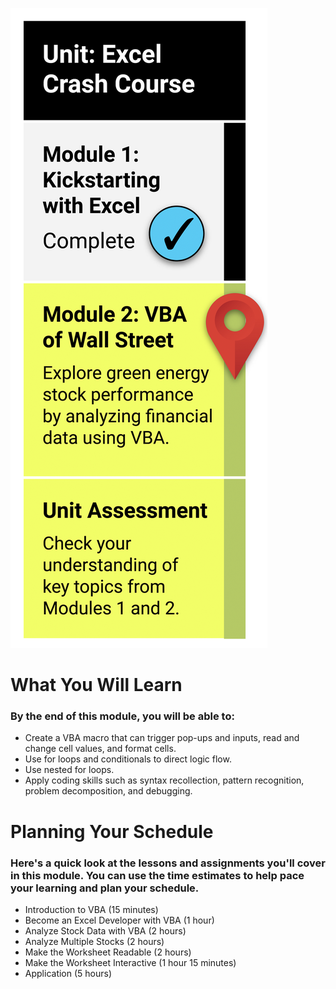 ![Module 2 Roadmap](./Images/Module_2_Roadmap.png)

# What You Will Learn
### By the end of this module, you will be able to:

* Create a VBA macro that can trigger pop-ups and inputs, read and change cell values, and format cells.
* Use for loops and conditionals to direct logic flow.
* Use nested for loops.
* Apply coding skills such as syntax recollection, pattern recognition, problem decomposition, and debugging.

# Planning Your Schedule
### Here's a quick look at the lessons and assignments you'll cover in this module. You can use the time estimates to help pace your learning and plan your schedule.

* Introduction to VBA (15 minutes)
* Become an Excel Developer with VBA (1 hour)
* Analyze Stock Data with VBA (2 hours)
* Analyze Multiple Stocks (2 hours)
* Make the Worksheet Readable (2 hours)
* Make the Worksheet Interactive (1 hour 15 minutes)
* Application (5 hours)